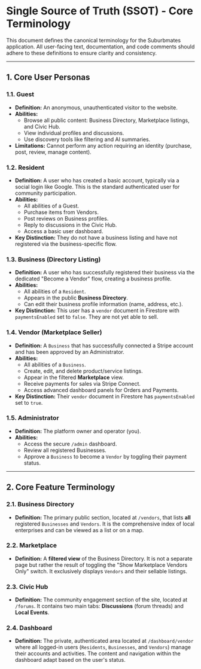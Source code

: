 
# Single Source of Truth (SSOT) - Core Terminology

This document defines the canonical terminology for the Suburbmates application. All user-facing text, documentation, and code comments should adhere to these definitions to ensure clarity and consistency.

---

## 1. Core User Personas

### 1.1. Guest
- **Definition:** An anonymous, unauthenticated visitor to the website.
- **Abilities:**
    - Browse all public content: Business Directory, Marketplace listings, and Civic Hub.
    - View individual profiles and discussions.
    - Use discovery tools like filtering and AI summaries.
- **Limitations:** Cannot perform any action requiring an identity (purchase, post, review, manage content).

### 1.2. Resident
- **Definition:** A user who has created a basic account, typically via a social login like Google. This is the standard authenticated user for community participation.
- **Abilities:**
    - All abilities of a Guest.
    - Purchase items from Vendors.
    - Post reviews on Business profiles.
    - Reply to discussions in the Civic Hub.
    - Access a basic user dashboard.
- **Key Distinction:** They do not have a business listing and have not registered via the business-specific flow.

### 1.3. Business (Directory Listing)
- **Definition:** A user who has successfully registered their business via the dedicated "Become a Vendor" flow, creating a business profile.
- **Abilities:**
    - All abilities of a `Resident`.
    - Appears in the public **Business Directory**.
    - Can edit their business profile information (name, address, etc.).
- **Key Distinction:** This user has a `vendor` document in Firestore with `paymentsEnabled` set to `false`. They are not yet able to sell.

### 1.4. Vendor (Marketplace Seller)
- **Definition:** A `Business` that has successfully connected a Stripe account and has been approved by an Administrator.
- **Abilities:**
    - All abilities of a `Business`.
    - Create, edit, and delete product/service listings.
    - Appear in the filtered **Marketplace** view.
    - Receive payments for sales via Stripe Connect.
    - Access advanced dashboard panels for Orders and Payments.
- **Key Distinction:** Their `vendor` document in Firestore has `paymentsEnabled` set to `true`.

### 1.5. Administrator
- **Definition:** The platform owner and operator (you).
- **Abilities:**
    - Access the secure `/admin` dashboard.
    - Review all registered Businesses.
    - Approve a `Business` to become a `Vendor` by toggling their payment status.

---

## 2. Core Feature Terminology

### 2.1. Business Directory
- **Definition:** The primary public section, located at `/vendors`, that lists **all** registered `Businesses` and `Vendors`. It is the comprehensive index of local enterprises and can be viewed as a list or on a map.

### 2.2. Marketplace
- **Definition:** A **filtered view** of the Business Directory. It is not a separate page but rather the result of toggling the "Show Marketplace Vendors Only" switch. It exclusively displays `Vendors` and their sellable listings.

### 2.3. Civic Hub
- **Definition:** The community engagement section of the site, located at `/forums`. It contains two main tabs: **Discussions** (forum threads) and **Local Events**.

### 2.4. Dashboard
- **Definition:** The private, authenticated area located at `/dashboard/vendor` where all logged-in users (`Residents`, `Businesses`, and `Vendors`) manage their accounts and activities. The content and navigation within the dashboard adapt based on the user's status.
